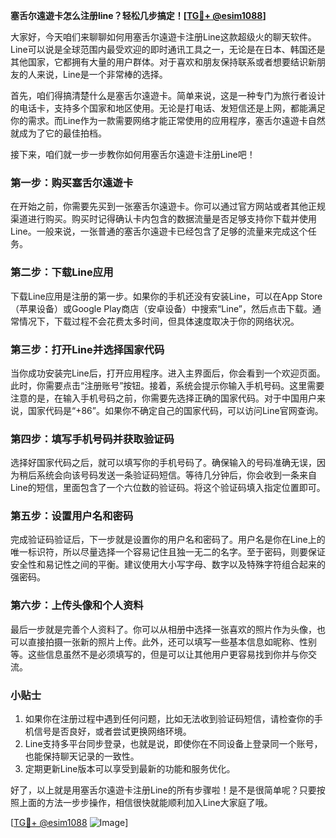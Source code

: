 **塞舌尔遠遊卡怎么注册line？轻松几步搞定！[[TG💪+ @esim1088](https://t.me/s/esim1088)]**

大家好，今天咱们来聊聊如何用塞舌尔遠遊卡注册Line这款超级火的聊天软件。Line可以说是全球范围内最受欢迎的即时通讯工具之一，无论是在日本、韩国还是其他国家，它都拥有大量的用户群体。对于喜欢和朋友保持联系或者想要结识新朋友的人来说，Line是一个非常棒的选择。

首先，咱们得搞清楚什么是塞舌尔遠遊卡。简单来说，这是一种专门为旅行者设计的电话卡，支持多个国家和地区使用。无论是打电话、发短信还是上网，都能满足你的需求。而Line作为一款需要网络才能正常使用的应用程序，塞舌尔遠遊卡自然就成为了它的最佳拍档。

接下来，咱们就一步一步教你如何用塞舌尔遠遊卡注册Line吧！

### 第一步：购买塞舌尔遠遊卡

在开始之前，你需要先买到一张塞舌尔遠遊卡。你可以通过官方网站或者其他正规渠道进行购买。购买时记得确认卡内包含的数据流量是否足够支持你下载并使用Line。一般来说，一张普通的塞舌尔遠遊卡已经包含了足够的流量来完成这个任务。

### 第二步：下载Line应用

下载Line应用是注册的第一步。如果你的手机还没有安装Line，可以在App Store（苹果设备）或Google Play商店（安卓设备）中搜索“Line”，然后点击下载。通常情况下，下载过程不会花费太多时间，但具体速度取决于你的网络状况。

### 第三步：打开Line并选择国家代码

当你成功安装完Line后，打开应用程序。进入主界面后，你会看到一个欢迎页面。此时，你需要点击“注册账号”按钮。接着，系统会提示你输入手机号码。这里需要注意的是，在输入手机号码之前，你需要先选择正确的国家代码。对于中国用户来说，国家代码是“+86”。如果你不确定自己的国家代码，可以访问Line官网查询。

### 第四步：填写手机号码并获取验证码

选择好国家代码之后，就可以填写你的手机号码了。确保输入的号码准确无误，因为稍后系统会向该号码发送一条验证码短信。等待几分钟后，你会收到一条来自Line的短信，里面包含了一个六位数的验证码。将这个验证码填入指定位置即可。

### 第五步：设置用户名和密码

完成验证码验证后，下一步就是设置你的用户名和密码了。用户名是你在Line上的唯一标识符，所以尽量选择一个容易记住且独一无二的名字。至于密码，则要保证安全性和易记性之间的平衡。建议使用大小写字母、数字以及特殊字符组合起来的强密码。

### 第六步：上传头像和个人资料

最后一步就是完善个人资料了。你可以从相册中选择一张喜欢的照片作为头像，也可以直接拍摄一张新的照片上传。此外，还可以填写一些基本信息如昵称、性别等。这些信息虽然不是必须填写的，但是可以让其他用户更容易找到你并与你交流。

### 小贴士

1. 如果你在注册过程中遇到任何问题，比如无法收到验证码短信，请检查你的手机信号是否良好，或者尝试更换网络环境。
2. Line支持多平台同步登录，也就是说，即使你在不同设备上登录同一个账号，也能保持聊天记录的一致性。
3. 定期更新Line版本可以享受到最新的功能和服务优化。

好了，以上就是用塞舌尔遠遊卡注册Line的所有步骤啦！是不是很简单呢？只要按照上面的方法一步步操作，相信很快就能顺利加入Line大家庭了哦。

[[TG💪+ @esim1088](https://t.me/s/esim1088) ![Image](https://i.postimg.cc/4NQfJmqS/Snipaste-2025-05-13-00-14-12.png)]